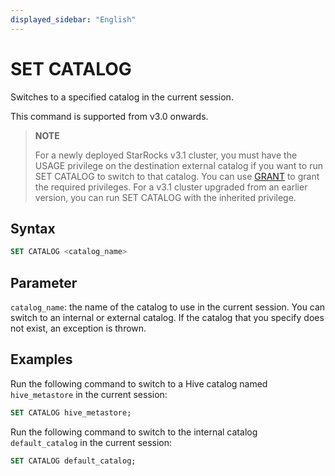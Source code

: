 ```yaml
---
displayed_sidebar: "English"
---
```


# SET CATALOG

Switches to a specified catalog in the current session.

This command is supported from v3.0 onwards.

> **NOTE**
>
> For a newly deployed StarRocks v3.1 cluster, you must have the USAGE privilege on the destination external catalog if you want to run SET CATALOG to switch to that catalog. You can use [GRANT](../../account-management/GRANT.md) to grant the required privileges. For a v3.1 cluster upgraded from an earlier version, you can run SET CATALOG with the inherited privilege.

## Syntax

```SQL
SET CATALOG <catalog_name>
```

## Parameter

`catalog_name`: the name of the catalog to use in the current session. You can switch to an internal or external catalog. If the catalog that you specify does not exist, an exception is thrown.

## Examples

Run the following command to switch to a Hive catalog named `hive_metastore` in the current session:

```SQL
SET CATALOG hive_metastore;
```

Run the following command to switch to the internal catalog `default_catalog` in the current session:

```SQL
SET CATALOG default_catalog;
```
